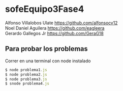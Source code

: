 # sofeEquipo3Fase4


Alfonso Villalobos Ulate https://github.com/alfonsocv12 \
Noel Daniel Aguilera https://github.com/eagleera \
Gerardo Gallegos Jr https://github.com/GeraG18

## Para probar los problemas
Correr en una terminal con node instalado
```javascript
$ node problema1.js
$ node problema2.js
$ node problema3.js
$ snode problema4.js
```